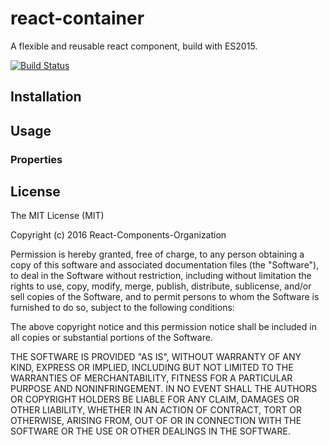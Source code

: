 # react-container

A flexible and reusable react component, build with ES2015.

[![Build Status](https://travis-ci.org/React-Components-Organization/react-container.svg?branch=master)](https://travis-ci.org/React-Components-Organization/react-container)

## Installation

## Usage

### Properties

## License

The MIT License (MIT)

Copyright (c) 2016 React-Components-Organization

Permission is hereby granted, free of charge, to any person obtaining a copy
of this software and associated documentation files (the "Software"), to deal
in the Software without restriction, including without limitation the rights
to use, copy, modify, merge, publish, distribute, sublicense, and/or sell
copies of the Software, and to permit persons to whom the Software is
furnished to do so, subject to the following conditions:

The above copyright notice and this permission notice shall be included in all
copies or substantial portions of the Software.

THE SOFTWARE IS PROVIDED "AS IS", WITHOUT WARRANTY OF ANY KIND, EXPRESS OR
IMPLIED, INCLUDING BUT NOT LIMITED TO THE WARRANTIES OF MERCHANTABILITY,
FITNESS FOR A PARTICULAR PURPOSE AND NONINFRINGEMENT. IN NO EVENT SHALL THE
AUTHORS OR COPYRIGHT HOLDERS BE LIABLE FOR ANY CLAIM, DAMAGES OR OTHER
LIABILITY, WHETHER IN AN ACTION OF CONTRACT, TORT OR OTHERWISE, ARISING FROM,
OUT OF OR IN CONNECTION WITH THE SOFTWARE OR THE USE OR OTHER DEALINGS IN THE
SOFTWARE.
